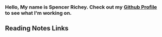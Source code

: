 ### Hello, My name is Spencer Richey. Check out my [Github Profile](https://github.com/richeyslr) to see what I'm working on.
## Reading Notes Links